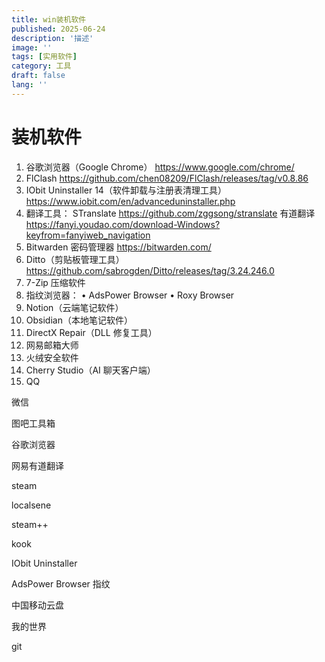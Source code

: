 ```yaml
---
title: win装机软件
published: 2025-06-24
description: '描述'
image: ''
tags: [实用软件]
category: 工具
draft: false
lang: ''
---
```


# 装机软件

1. 谷歌浏览器（Google Chrome）
https://www.google.com/chrome/
2. FlClash
https://github.com/chen08209/FlClash/releases/tag/v0.8.86
3. IObit Uninstaller 14（软件卸载与注册表清理工具）
https://www.iobit.com/en/advanceduninstaller.php
4. 翻译工具：
STranslate https://github.com/zggsong/stranslate
有道翻译 https://fanyi.youdao.com/download-Windows?keyfrom=fanyiweb_navigation
5. Bitwarden 密码管理器
https://bitwarden.com/
6. Ditto（剪贴板管理工具）
https://github.com/sabrogden/Ditto/releases/tag/3.24.246.0
7. 7-Zip 压缩软件
8. 指纹浏览器：
• AdsPower Browser
• Roxy Browser
9. Notion（云端笔记软件）
10. Obsidian（本地笔记软件）
11. DirectX Repair（DLL 修复工具）
12. 网易邮箱大师
13. 火绒安全软件
14. Cherry Studio（AI 聊天客户端）
15. QQ

微信

图吧工具箱

谷歌浏览器

网易有道翻译

steam

localsene

steam++

kook

IObit Uninstaller

AdsPower Browser 指纹

中国移动云盘

我的世界

git
